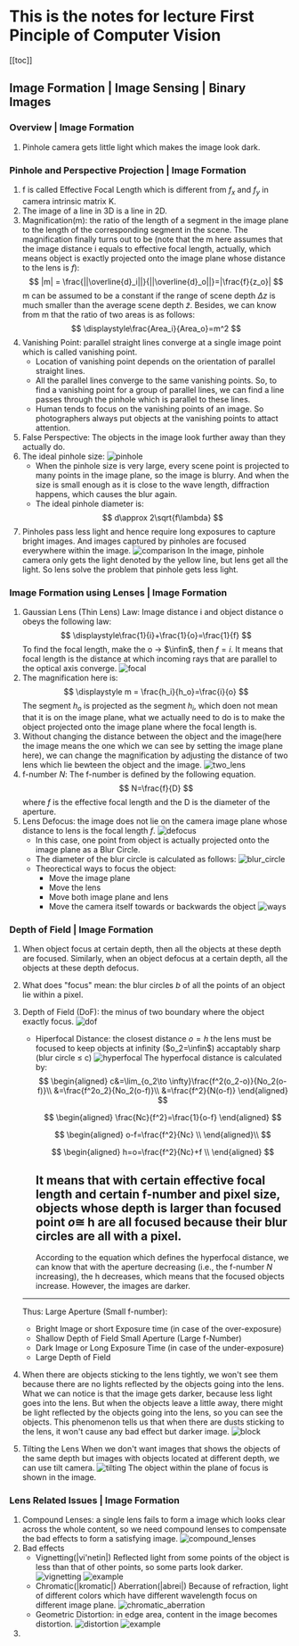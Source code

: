 # This is the notes for lecture First Pinciple of Computer Vision
[[toc]]

## Image Formation | Image Sensing | Binary Images

### Overview | Image Formation
1. Pinhole camera gets little light which makes the image look dark.

### Pinhole and Perspective Projection | Image Formation
1. f is called Effective Focal Length which is different from $f_x$ and $f_y$ in camera intrinsic matrix K.
2. The image of a line in 3D is a line in 2D.
3. Magnification(m): the ratio of the length of a segment in the image plane to the length of the corresponding segment in the scene. The magnification finally turns out to be (note that the m here assumes that the image distance i equals to effective focal length, actually, which means object is exactly projected onto the image plane whose distance to the lens is $f$):
$$
|m| = \frac{||\overline{d}_i||}{||\overline{d}_o||}=|\frac{f}{z_o}|
$$
m can be assumed to be a constant if the range of scene depth $\Delta z$ is much smaller than the average scene depth $\widetilde{z}$. Besides, we can know from m that the ratio of two areas is as follows:
$$
\displaystyle\frac{Area_i}{Area_o}=m^2
$$
4. Vanishing Point: parallel straight lines converge at a single image point which is called vanishing point. 
   * Location of vanishing point depends on the orientation of parallel straight lines.
   * All the parallel lines converge to the same vanishing points. So, to find a vanishing point for a group of parallel lines, we can find a line passes through the pinhole which is parallel to these lines.
   * Human tends to focus on the vanishing points of an image. So photographers always put objects at the vanishing points to attact attention.
5. False Perspective: The objects in the image look further away than they actually do. 
6. The ideal pinhole size:
![pinhole](/images/pinhole_size.png)
   * When the pinhole size is very large, every scene point is projected to many points in the image plane, so the image is blurry. And when the size is small enough as it is close to the wave length, diffraction happens, which causes the blur again.
   * The ideal pinhole diameter is:
   $$
   d\approx 2\sqrt{f\lambda}
   $$
7. Pinholes pass less light and hence require long exposures to capture bright images. And images captured by pinholes are focused everywhere within the image.
![comparison](/images/comparison.png)
In the image, pinhole camera only gets the light denoted by the yellow line, but lens get all the light. So lens solve the problem that pinhole gets less light.

### Image Formation using Lenses | Image Formation
1. Gaussian Lens (Thin Lens) Law: Image distance i and object distance o obeys the following law:
$$
\displaystyle\frac{1}{i}+\frac{1}{o}=\frac{1}{f}
$$
To find the focal length, make the o -> $\infin$, then $f=i$. It means that focal length is the distance at which incoming rays that are parallel to the optical axis converge.
![focal](/images/focal.png)
2. The magnification here is:
$$
\displaystyle m = \frac{h_i}{h_o}=\frac{i}{o}
$$
The segment $h_o$ is projected as the segment $h_i$, which doen not mean that it is on the image plane, what we actually need to do is to make the object projected onto the image plane where the focal length is.
3. Without changing the distance between the object and the image(here the image means the one which we can see by setting the image plane here), we can change the magnification by adjusting the distance of two lens which lie bewteen the object and the image.
![two_lens](/images/two_lens.png)
4. f-number $N$: The f-number is defined by the following equation.
$$
N=\frac{f}{D}
$$
where $f$ is the effective focal length and the D is the diameter of the aperture.
5. Lens Defocus: the image does not lie on the camera image plane whose distance to lens is the focal length $f$.
   ![defocus](/images/defocus.png)
   * In this case, one point from object is actually projected onto the image plane as a Blur Circle.
   * The diameter of the blur circle is calculated as follows:
   ![blur_circle](/images/blur_circle.png)
   * Theorectical ways to focus the object:
     * Move the image plane
     * Move the lens
     * Move both image plane and lens
     * Move the camera itself towards or backwards the object
     ![ways](/images/ways_focus.png)

### Depth of Field | Image Formation
1. When object focus at certain depth, then all the objects at these depth are focused. Similarly, when an object defocus at a certain depth, all the objects at these depth defocus.
2. What does "focus" mean: the blur circles $b$ of all the points of an object lie within a pixel.
3. Depth of Field (DoF): the minus of two boundary where the object exactly focus.
   ![dof](/images/dof.png)
   * Hiperfocal Distance: the closest distance $o=h$ the lens must be focused to keep objects at infinity ($o_2=\infin$) accaptably sharp (blur circle $\le$ c)
   ![hyperfocal](/images/hyperfocal.png)
   The hyperfocal distance is calculated by:
      $$ 
      \begin{aligned}
      c&=\lim_{o_2\to \infty}\frac{f^2(o_2-o)}{No_2(o-f)}\\
      &=\frac{f^2o_2}{No_2(o-f)}\\
      &=\frac{f^2}{N(o-f)}
      \end{aligned}
      $$

      $$
      \begin{aligned}
      \frac{Nc}{f^2}=\frac{1}{o-f}
      \end{aligned}
      $$

      $$
      \begin{aligned}
      o-f=\frac{f^2}{Nc} \\
      \end{aligned}\\
      $$

      $$
      \begin{aligned}
      h=o=\frac{f^2}{Nc}+f \\
      \end{aligned}
      $$

      It means that with certain effective focal length and certain f-number and pixel size, objects whose depth is larger than focused point $o\cong$ h are all focused because their blur circles are all with a pixel.
      ---
      According to the equation which defines the hyperfocal distance, we can know that with the aperture decreasing (i.e., the f-number $N$ increasing), the h decreases, which means that the focused objects increase. However, the images are darker.
      
   ---
   Thus:
   Large Aperture (Small f-number):
     * Bright Image or short Exposure time (in case of the over-exposure)
     * Shallow Depth of Field
   Small Aperture (Large f-Number)
     * Dark Image or Long Exposure Time (in case of the under-exposure)
     * Large Depth of Field
4. When there are objects sticking to the lens tightly, we won't see them because there are no lights reflected by the objects going into the lens. What we can notice is that the image gets darker, because less light goes into the lens. But when the objects leave a little away, there might be light reflected by the objects going into the lens, so you can see the objects. This phenomenon tells us that when there are dusts sticking to the lens, it won't cause any bad effect but darker image.
![block](/images/block.png)
5. Tilting the Lens
When we don't want images that shows the objects of the same depth but images with objects located at different depth, we can use tilt camera.
![tilting](/images/tilting.png)
The object within the plane of focus is shown in the image.

### Lens Related Issues | Image Formation
1. Compound Lenses: a single lens fails to form a image which looks clear across the whole content, so we need compound lenses to compensate the bad effects to form a satisfying image.
![compound_lenses](/images/compound_lenses.png)
2. Bad effects
   * Vignetting(|vi'netin|)
   Reflected light from some points of the object is less than that of other points, so some parts look darker.
   ![vignetting](/images/vignetting.png)
   ![example](/images/example_vignetting.png)
   * Chromatic(|kromatic|) Aberration(|abrei|)
   Because of refraction, light of different colors which have different wavelength focus on different image plane. 
   ![chromatic_aberration](/images/chromatic_aberration.png) 
   * Geometric Distortion: in edge area, content in the image becomes distortion.
   ![distortion](/images/distortion.png)
   ![example](/images/distortion_example.png)
3. 








